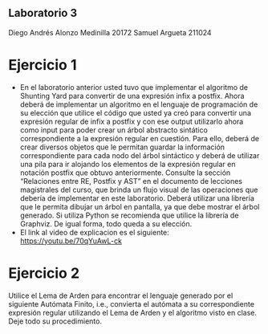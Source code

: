 ## Laboratorio 3
Diego Andrés Alonzo Medinilla 20172
Samuel Argueta 211024
# Ejercicio 1
* En el laboratorio anterior usted tuvo que implementar el algoritmo de
Shunting Yard para convertir de una expresión infix a postfix. Ahora deberá de implementar un
algoritmo en el lenguaje de programación de su elección que utilice el código que usted ya creó
para convertir una expresión regular de infix a postfix y con ese output utilizarlo ahora como input
para poder crear un árbol abstracto sintático correspondiente a la expresión regular en cuestión.
Para ello, deberá de crear diversos objetos que le permitan guardar la información correspondiente
para cada nodo del árbol sintáctico y deberá de utilizar una pila para ir alojando los elementos de
la expresión regular en notación postfix que obtuvo anteriormente. Consulte la sección “Relaciones
entre RE, Postfix y AST” en el documento de lecciones magistrales del curso, que brinda un flujo
visual de las operaciones que debería de implementar en este laboratorio.
Deberá utilizar una librería que le permita dibujar un árbol en pantalla, ya que debe mostrar el
árbol generado. Si utiliza Python se recomienda que utilice la librería de Graphviz. De igual forma,
todo queda a su elección.
* El link al video de explicacion es el siguiente: https://youtu.be/70qYuAwL-ck

# Ejercicio 2
Utilice el Lema de Arden para encontrar el lenguaje generado por el
siguiente Autómata Finito, i.e., convierta el autómata a su correspondiente expresión regular
utilizando el Lema de Arden y el algoritmo visto en clase. Deje todo su procedimiento.
